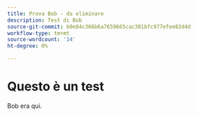 ```yaml
---
title: Prova Bob - da eliminare
description: Test di Bob
source-git-commit: b0e84c366b6a7659665cac381bfc977efee82d4d
workflow-type: tm+mt
source-wordcount: '14'
ht-degree: 0%

---
```



# Questo è un test

Bob era qui.
